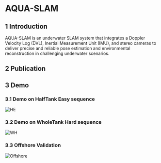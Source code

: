 # AQUA-SLAM
## 1 Introduction
AQUA-SLAM is an underwater SLAM system that integrates a Doppler Velocity Log (DVL), Inertial Measurement Unit (IMU), and stereo cameras to deliver precise and reliable pose estimation and environmental reconstruction in challenging underwater scenarios.

## 2 Publication

## 3 Demo

### 3.1 Demo on HalfTank Easy sequence
![HE](Images/he.gif)

### 3.2 Demo on WholeTank Hard sequence
![WH](Images/wh.gif)
### 3.3 Offshore Validation
![Offshore](Images/offshore.gif)